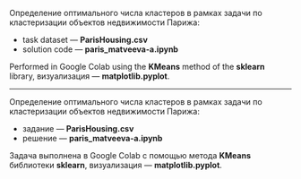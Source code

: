 Определение оптимального числа кластеров в рамках задачи по кластеризации объектов недвижимости Парижа:
 * task dataset — **ParisHousing.csv**
 * solution code — **paris_matveeva-a.ipynb**

Performed in Google Colab using the **KMeans** method of the **sklearn** library, визуализация — **matplotlib.pyplot**.

---

Определение оптимального числа кластеров в рамках задачи по кластеризации объектов недвижимости Парижа:
 * задание — **ParisHousing.csv**
 * решение — **paris_matveeva-a.ipynb**

Задача выполнена в Google Colab c помощью метода **KMeans** библиотеки **sklearn**, визуализация — **matplotlib.pyplot**.
 

